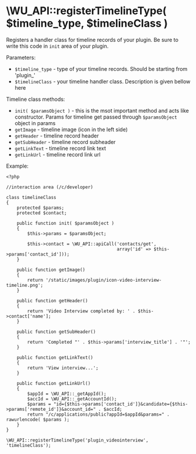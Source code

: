 \WU_API::registerTimelineType( $timeline_type, $timelineClass )
===

Registers a handler class for timeline records of your plugin. Be sure to write this code in `init` area of your plugin.

Parameters:
 * `$timeline_type` - type of your timeline records. Should be starting from 'plugin_'
 * `$timelineClass` - your timeline handler class. Description is given bellow here

Timeline class methods:
 * `init( $paramsObject )` - this is the msot important method and acts like constructor. Params for timeline get passed through `$paramsObject` object in params
 * `getImage` - timeline image (icon in the left side)
 * `getHeader` - timeline record header
 * `getSubHeader` - timeline record subheader
 * `getLinkText` - timeline record link text
 * `getLinkUrl` - timeline record link url

Example:

```
<?php

//interaction area (/c/developer)

class timelineClass
{
	protected $params;
	protected $contact;

	public function init( $paramsObject )
	{
		$this->params = $paramsObject;

		$this->contact = \WU_API::apiCall('contacts/get',
										  array('id' => $this->params['contact_id']));
	}

	public function getImage()
	{
		return '/static/images/plugin/icon-video-interview-timeline.png';
	}

	public function getHeader()
	{
		return 'Video Interview completed by: ' . $this->contact['name'];
	}

	public function getSubHeader()
	{
		return 'Completed "' . $this->params['interview_title'] . '"';
	}

	public function getLinkText()
	{
		return 'View interview...';
	}

	public function getLinkUrl()
	{
		$appId = \WU_API::_getAppId();
		$accId = \WU_API::_getAccountId();
		$params = "id={$this->params['contact_id']}&candidate={$this->params['remote_id']}&account_id=" . $accId;
		return "/c/applications/public?appId=$appId&params=" . rawurlencode( $params );
	}
}

\WU_API::registerTimelineType('plugin_videointerview', 'timelineClass');
```